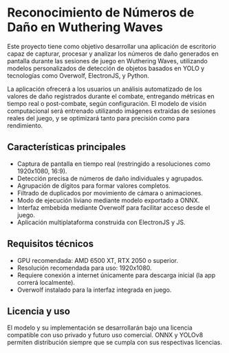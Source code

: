 # Reconocimiento de Números de Daño en Wuthering Waves

Este proyecto tiene como objetivo desarrollar una aplicación de escritorio capaz de capturar, procesar y analizar los números de daño generados en pantalla durante las sesiones de juego en Wuthering Waves, utilizando modelos personalizados de detección de objetos basados en YOLO y tecnologías como Overwolf, ElectronJS, y Python.

La aplicación ofrecerá a los usuarios un análisis automatizado de los valores de daño registrados durante el combate, entregando métricas en tiempo real o post-combate, según configuración. El modelo de visión computacional será entrenado utilizando imágenes extraídas de sesiones reales del juego, y se optimizará tanto para precisión como para rendimiento.

## Características principales

- Captura de pantalla en tiempo real (restringido a resoluciones como 1920x1080, 16:9).
- Detección precisa de números de daño individuales y agrupados.
- Agrupación de dígitos para formar valores completos.
- Filtrado de duplicados por movimiento de cámara o animaciones.
- Modo de ejecución liviano mediante modelo exportado a ONNX.
- Interfaz embebida mediante Overwolf para facilitar acceso desde el juego.
- Aplicación multiplataforma construida con ElectronJS y JS.

## Requisitos técnicos

- GPU recomendada: AMD 6500 XT, RTX 2050 o superior.
- Resolución recomendada para uso: 1920x1080.
- Requiere conexión a internet únicamente para descarga inicial (la app correrá localmente).
- Overwolf instalado para la interfaz integrada en juego.

## Licencia y uso

El modelo y su implementación se desarrollarán bajo una licencia compatible con uso privado y futuro uso comercial. ONNX y YOLOv8 permiten distribución siempre que se cumpla con sus respectivas licencias.
